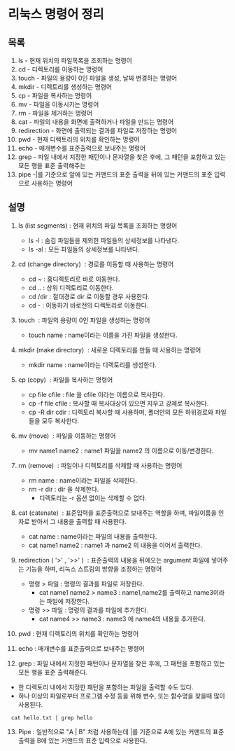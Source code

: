 # 리눅스 명령어 정리

## 목록

1. ls - 현재 위치의 파일목록을 조회하는 명령어
2. cd - 디렉토리를 이동하는 명령어
3. touch - 파일의 용량이 0인 파일을 생성, 날짜 변경하는 명령어
4. mkdir - 디렉토리를 생성하는 명령어
5. cp - 파일을 복사하는 명령어
6. mv - 파일을 이동시키는 명령어
7. rm - 파일을 제거하는 명령어
8. cat - 파일의 내용을 화면에 출력하거나 파일을 만드는 명령어
9. redirection - 화면에 출력되는 결과를 파일로 저장하는 명령어
10. pwd - 현재 디렉토리의 위치를 확인하는 명령어
11. echo - 매개변수를 표준출력으로 보내주는 명령어
12. grep - 파일 내에서 지정한 패턴이나 문자열을 찾은 후에, 그 패턴을 포함하고 있는 모든 행을 표준 출력해주는 
13. pipe -|를 기준으로 앞에 있는 커맨드의 표준 출력을 뒤에 있는 커맨드의 표준 입력으로 사용하는 명령어


## 설명
1. ls (list segments) 
  : 현재 위치의 파일 목록을 조회하는 명령어
    * ls -l : 숨김 파일들을 제외한 파일들의 상세정보를 나타낸다.
    * ls -al : 모든 파일들의 상세정보를 나타낸다.
    
2. cd (change directory) 
  : 경로를 이동할 때 사용하는 명령어
    * cd ~ : 홈디렉토리로 바로 이동한다.
    * cd .. : 상위 디렉토리로 이동한다.
    * cd /dir : 절대경로 dir 로 이동할 경우 사용한다.
    * cd - : 이동하기 바로전의 디렉토리로 이동한다.
    
3. touch 
  : 파일의 용량이 0인 파일을 생성하는 명령어
    * touch name : name이라는 이름을 가진 파일을 생성한다.
    
4. mkdir (make directory) 
  : 새로운 디렉토리를 만들 때 사용하는 명령어
    * mkdir name : name이라는 디렉토리를 생성한다.
    
5. cp (copy) 
  : 파일을 복사하는 명령어
    * cp file cfile : file 을 cfile 이라는 이름으로 복사한다.
    * cp -f file cfile : 복사할 때 복사대상이 있으면 지우고 강제로 복사한다.
    * cp -R dir cdir : 디렉토리 복사할 때 사용하며, 폴더안의 모든 하위경로와 파일들을 모두 복사한다.
    
6. mv (move) 
  : 파일을 이동하는 명령어
    * mv name1 name2 : name1 파일을 name2 의 이름으로 이동/변경한다. 
    
7. rm (remove) 
  : 파일이나 디렉토리를 삭제할 때 사용하는 명령어
    * rm name : name이라는 파일을 삭제한다.
    * rm -r dir : dir 을 삭제한다.
        * 디렉토리는 -r 옵션 없이는 삭제할 수 없다.
        
8. cat (catenate) 
  : 표준입력을 표준출력으로 보내주는 역할을 하며, 파일이름을 인자로 받아서 그 내용을 출력할 때 사용한다.
    * cat name : name이라는 파일의 내용을 출력한다.
    * cat name1 name2 : name1 과 name2 의 내용을 이어서 출력한다.

9. redirection ( '>' , '>>' ) 
  : 표준출력의 내용을 뒤에오는 argument 파일에 넣어주는 기능을 하며, 리눅스 스트림의 방향을 조정하는 명령어
    * 명령 > 파일 : 명령의 결과를 파일로 저장한다.
        * cat name1 name2 > name3 : name1,name2를 출력하고 name3이라는 파일에 저장한다.
    * 명령 >> 파일 : 명령의 결과를 파일에 추가한다.
        * cat name4 >> name3 : name3 에 name4의 내용을 추가한다.
    
10. pwd
  : 현재 디렉토리의 위치를 확인하는 명령어

11. echo
  : 매개변수를 표준출력으로 보내주는 명령어

12. grep
  : 파일 내에서 지정한 패턴이나 문자열을 찾은 후에, 그 패턴을 포함하고 있는 모든 행을 표준 출력해준다.
   * 한 디렉토리 내에서 지정한 패턴을 포함하는 파일을 출력할 수도 있다.
   * 하나 이상의 파일로부터 프로그램 수정 등을 위해 변수, 또는 함수명을 찾을때 많이 사용된다.
  
~~~
 cat hello.txt | grep hello
~~~

13. Pipe
  : 일반적으로 "A | B" 처럼 사용하는데 |를 기준으로 A에 있는 커맨드의 표준 출력을 B에 있는 커맨드의 표준 입력으로 사용한다.
